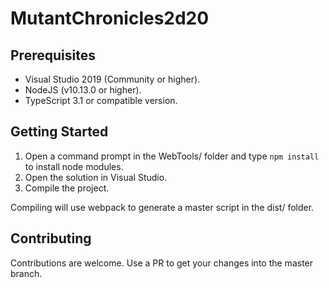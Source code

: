 # MutantChronicles2d20

## Prerequisites
- Visual Studio 2019 (Community or higher).
- NodeJS (v10.13.0 or higher).
- TypeScript 3.1 or compatible version.

## Getting Started
1. Open a command prompt in the WebTools/ folder and type ```npm install``` to install node modules.
2. Open the solution in Visual Studio.
3. Compile the project.

Compiling will use webpack to generate a master script in the dist/ folder.

## Contributing
Contributions are welcome. Use a PR to get your changes into the master branch.
